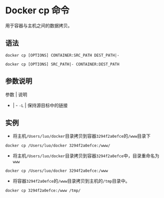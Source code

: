 # Docker cp 命令


用于容器与主机之间的数据拷贝。


## 语法

```
docker cp [OPTIONS] CONTAINER:SRC_PATH DEST_PATH|-

docker cp [OPTIONS] SRC_PATH|- CONTAINER:DEST_PATH
```

## 参数说明

参数 | 说明
- | -
`-L` | 保持源目标中的链接


## 实例

- 将主机`/Users/luo/docker`目录拷贝到容器`3294f2a0efce`的`/www`目录下

```
docker cp /Users/luo/docker 3294f2a0efce:/www/
```

- 将主机`/Users/luo/docker`目录拷贝到容器`3294f2a0efce`中，目录重命名为`www`

```
docker cp /Users/luo/docker 3294f2a0efce:/www
```

- 将容器`3294f2a0efce`的`/www`目录拷贝到主机的`/tmp`目录中。

```
docker cp 3294f2a0efce:/www /tmp/
```